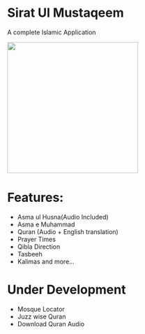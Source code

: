 # Sirat Ul Mustaqeem
A complete Islamic Application

<img src="https://github.com/Anees7757/islamic_application/raw/master/Screenshot_20230116-213535.png" height="300">

# Features:
- Asma ul Husna(Audio Included)
- Asma e Muhammad
- Quran (Audio + English translation)
- Prayer Times
- Qibla Direction
- Tasbeeh
- Kalimas 
and more...

# Under Development
- Mosque Locator
- Juzz wise Quran
- Download Quran Audio
